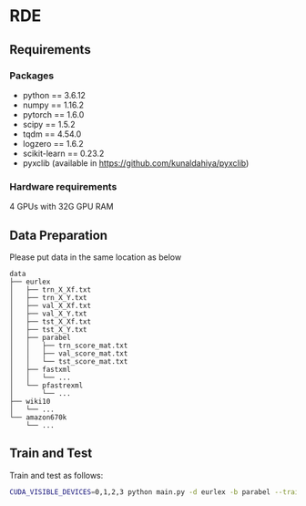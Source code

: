 # RDE
## Requirements

### Packages

- python == 3.6.12
- numpy == 1.16.2
- pytorch == 1.6.0
- scipy == 1.5.2
- tqdm == 4.54.0
- logzero == 1.6.2
- scikit-learn == 0.23.2
- pyxclib (available in https://github.com/kunaldahiya/pyxclib)

### Hardware requirements

4 GPUs with 32G GPU RAM

## Data Preparation

Please put data in the same location as below

```
data
├── eurlex
│   ├── trn_X_Xf.txt
│   ├── trn_X_Y.txt
│   ├── val_X_Xf.txt
│   ├── val_X_Y.txt
│   ├── tst_X_Xf.txt
│   ├── tst_X_Y.txt
│   ├── parabel
│   │   ├── trn_score_mat.txt
│   │   ├── val_score_mat.txt
│   │   └── tst_score_mat.txt
│   ├── fastxml
│   │   └── ...
│   └── pfastrexml
│       └── ...
├── wiki10
│   └── ...
└── amazon670k
    └── ...
```



## Train and Test

Train and test as follows:

```bash
CUDA_VISIBLE_DEVICES=0,1,2,3 python main.py -d eurlex -b parabel --train --test
```
